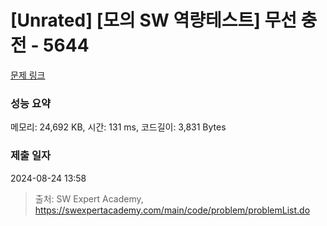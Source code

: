 # [Unrated] [모의 SW 역량테스트] 무선 충전 - 5644 

[문제 링크](https://swexpertacademy.com/main/code/problem/problemDetail.do?contestProbId=AWXRDL1aeugDFAUo) 

### 성능 요약

메모리: 24,692 KB, 시간: 131 ms, 코드길이: 3,831 Bytes

### 제출 일자

2024-08-24 13:58



> 출처: SW Expert Academy, https://swexpertacademy.com/main/code/problem/problemList.do